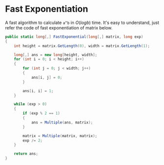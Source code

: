 # Fast Exponentiation

A fast algorithm to calculate `a^b` in $O(logb)$ time. It's easy to understand, just refer the code of fast exponentiation of matrix below.

```C#
public static long[,] FastExponential(long[,] matrix, long exp)
{
    int height = matrix.GetLength(0), width = matrix.GetLength(1);

    long[,] ans = new long[height, width];
    for (int i = 0; i < height; i++)
    {
        for (int j = 0; j < width; j++)
        {
            ans[i, j] = 0;
        }

        ans[i, i] = 1;
    }

    while (exp > 0)
    {
        if (exp % 2 == 1)
        {
            ans = Multiple(ans, matrix);
        }

        matrix = Multiple(matrix, matrix);
        exp /= 2;
    }

    return ans;
}
```
